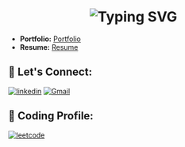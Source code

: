 <h1 align='center'>
<img src="https://readme-typing-svg.demolab.com?font=Fira+Code&weight=600&size=22&pause=1000&color=3F00F7&random=false&width=535&lines=%E2%9C%A8+Hey%2C+I'm+Rushikesh.+You+are+Welcome!+%F0%9F%8C%9F" alt="Typing SVG" />
</h1>

- **Portfolio:** [ Portfolio](https://linktr.ee/rushikesh.magdum)
- **Resume:** [Resume](https://bit.ly/bit.ly/3WfUJap)


## 🔰 Let's Connect:

[![linkedin](https://img.shields.io/badge/LinkedIn-0077B5?style=for-the-badge&logo=linkedin&logoColor=white)](https://www.linkedin.com/in/magdum-rushikesh/)
[![Gmail](https://img.shields.io/badge/Gmail-D14836?style=for-the-badge&logo=gmail&logoColor=white)](mailto:magdumrushikesh40@gmail.com)


## ‍🎃 Coding Profile:

[![leetcode](https://img.shields.io/badge/-LeetCode-FFA116?style=for-the-badge&logo=LeetCode&logoColor=black)](https://leetcode.com/u/rushikesh4525/)
<!-- [Coding Ninja](https://www.codingninjas.com/studio/profile/Vis01) -->

<!-- ## Projects
### My-YouTube | React App
- Feb 2024
  - Developed a YouTube clone using React.js, leveraging the YouTube API for fetching videos and implementing features like YouTube-like search with search suggestion API integration and debouncing for performance optimization. Utilized Tailwind CSS for styling and implemented advanced functionalities including nested comments section and live chat feature.

 ### FoodVilla | React App
- Jan 2024
  - Developed a Swiggy clone using React.js, incorporating real-time Swiggy API for fetching restaurant data. Utilized Tailwind CSS for styling and implemented Redux for state management. Implemented Simmer UI for an enhanced user experience.
  - Technologies: React.js,Tailwind,Redux,React-router-dom

### Memories | MERN App
- Jun 2023
  - A MERN app allowing users to share memories, implementing CRUD operations.
  - Technologies: React.js, Node.js, MongoDB
  
### E-commerce Website | MERN App
- Jan 2023
  - Developed a responsive e-commerce website with Stripe API integration for payment processing.
  - Technologies: React.js, Node.js, MongoDB, Commerce.js, Stripe API
  
### Crowd funding Dapp
- June 2022
  - Blockchain app enabling users to create events and contribute using crypto.
  - Technologies: ReactJs, Solidity, Truffle, Metamask, Ganache -->
